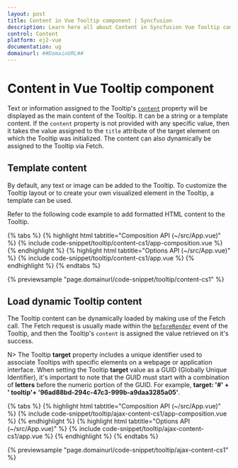 ```yaml
---
layout: post
title: Content in Vue Tooltip component | Syncfusion
description: Learn here all about Content in Syncfusion Vue Tooltip component of Syncfusion Essential JS 2 and more.
control: Content 
platform: ej2-vue
documentation: ug
domainurl: ##DomainURL##
---
```


# Content in Vue Tooltip component

Text or information assigned to the Tooltip's [`content`](https://ej2.syncfusion.com/vue/documentation/api/tooltip#content) property will be displayed as the main content of the Tooltip. It can be a string or a template content. If the `content` property is not provided with any specific value, then it takes the value assigned to the `title` attribute of the target element on which the Tooltip was initialized. The content can also dynamically be assigned to the Tooltip via Fetch.

## Template content

By default, any text or image can be added to the Tooltip. To customize the Tooltip layout or to create your own visualized element in the Tooltip, a template can be used.

Refer to the following code example to add formatted HTML content to the Tooltip.

{% tabs %}
{% highlight html tabtitle="Composition API (~/src/App.vue)" %}
{% include code-snippet/tooltip/content-cs1/app-composition.vue %}
{% endhighlight %}
{% highlight html tabtitle="Options API (~/src/App.vue)" %}
{% include code-snippet/tooltip/content-cs1/app.vue %}
{% endhighlight %}
{% endtabs %}
        
{% previewsample "page.domainurl/code-snippet/tooltip/content-cs1" %}

## Load dynamic Tooltip content

The Tooltip content can be dynamically loaded  by making use of the Fetch call. The Fetch request is usually made within the [`beforeRender`](https://ej2.syncfusion.com/vue/documentation/api/tooltip#beforerender) event of the Tooltip, and then the Tooltip's `content` is assigned the value retrieved on it's success.

N> The Tooltip **target** property includes a unique identifier used to associate Tooltips with specific elements on a webpage or application interface. When setting the Tooltip **target** value as a GUID (Globally Unique Identifier), it's important to note that the GUID must start with a combination of **letters** before the numeric portion of the GUID. For example, **target: '#' +  ' tooltip'+ '96ad88bd-294c-47c3-999b-a9daa3285a05'**.

 {% tabs %}
{% highlight html tabtitle="Composition API (~/src/App.vue)" %}
{% include code-snippet/tooltip/ajax-content-cs1/app-composition.vue %}
{% endhighlight %}
{% highlight html tabtitle="Options API (~/src/App.vue)" %}
{% include code-snippet/tooltip/ajax-content-cs1/app.vue %}
{% endhighlight %}
{% endtabs %}
        
{% previewsample "page.domainurl/code-snippet/tooltip/ajax-content-cs1" %}